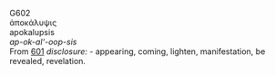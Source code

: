 <body>
  <p>G602<br>  ἀποκάλυψις  <br> apokalupsis  <br><i>ap-ok-al‘-oop-sis </i><br>From <a href="g0601.htm">601</a>  <i>disclosure:</i> - appearing, coming, lighten, manifestation, be revealed, revelation.<br></p>
 </body>